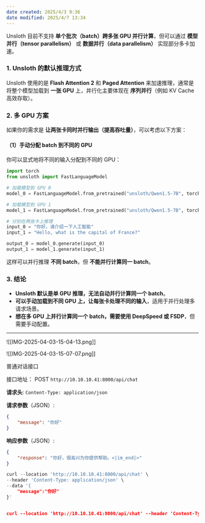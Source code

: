 ```yaml
---
date created: 2025/4/3 9:36
date modified: 2025/4/7 13:34
---
```


Unsloth 目前不支持 **单个批次（batch）跨多张 GPU 并行计算**，但可以通过 **模型并行（tensor parallelism）** 或 **数据并行（data parallelism）** 实现部分多卡加速。

### 1. Unsloth 的默认推理方式

Unsloth 使用的是 **Flash Attention 2** 和 **Paged Attention** 来加速推理，通常是将整个模型加载到 **一张 GPU** 上，并行化主要体现在 **序列并行**（例如 KV Cache 高效存取）。

### 2. 多 GPU 方案

如果你的需求是 **让两张卡同时并行输出（提高吞吐量）**，可以考虑以下方案：

#### **（1）手动分配 batch 到不同的 GPU**

你可以显式地将不同的输入分配到不同的 GPU：

```python
import torch
from unsloth import FastLanguageModel

# 加载模型到 GPU 0
model_0 = FastLanguageModel.from_pretrained("unsloth/Qwen1.5-7B", torch_dtype=torch.float16, device_map="cuda:0")

# 加载模型到 GPU 1
model_1 = FastLanguageModel.from_pretrained("unsloth/Qwen1.5-7B", torch_dtype=torch.float16, device_map="cuda:1")

# 分别在两张卡上推理
input_0 = "你好，请介绍一下人工智能"
input_1 = "Hello, what is the capital of France?"

output_0 = model_0.generate(input_0)
output_1 = model_1.generate(input_1)
```

这样可以并行推理 **不同 batch**，但 **不能并行计算同一 batch**。

### 3. 结论

- **Unsloth 默认是单 GPU 推理，无法自动并行计算同一个 batch**。
- **可以手动加载到不同 GPU 上，让每张卡处理不同的输入**，适用于并行处理多请求场景。
- **想在多 GPU 上并行计算同一个 batch，需要使用 DeepSpeed 或 FSDP**，但需要手动配置。

---

![[IMG-2025-04-03-15-04-13.png]]

![[IMG-2025-04-03-15-07-07.png]]

普通对话接口

接口地址： POST `http://10.10.10.41:8000/api/chat`

**请求头**: `Content-Type: application/json`

**请求参数**（JSON）:

```json
{
    "message": "你好"
}
```

**响应参数**（JSON）:

```json
{
    "response": "你好，很高兴为你提供帮助。<|im_end|>"
}
```

```python
curl --location 'http://10.10.10.41:8000/api/chat' \
--header 'Content-Type: application/json' \  
--data '{  
    "message":"你好"  
}'


curl --location 'http://10.10.10.41:8000/api/chat' --header 'Content-Type: application/json' --data '{"message":"你好"}'
```